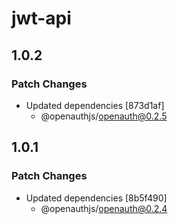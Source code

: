 # jwt-api

## 1.0.2

### Patch Changes

- Updated dependencies [873d1af]
  - @openauthjs/openauth@0.2.5

## 1.0.1

### Patch Changes

- Updated dependencies [8b5f490]
  - @openauthjs/openauth@0.2.4
